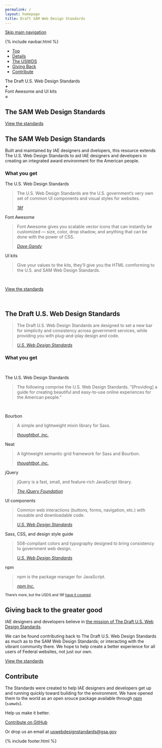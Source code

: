 ```yaml
---
permalink: /
layout: homepage
title: Draft SAM Web Design Standards
---
```


<p class="skip"><a class="skipnav" href="#main-content">Skip main navigation</a></p>

{% include navbar.html %}

<nav class="iae-secondary-navigation" aria-label="Secondary navigation">
  <ul class="no-js">
    <li class="iae-click-nav">
      <a href="#">Top</a>
    </li>
    <li>
      <a href="#details">Details</a>
    </li>
    <li>
      <a href="#the-draft-us-web-design-standards">The USWDS</a>
    </li>
    <li>
      <a href="#giving-back-to-the-greater-good">Giving Back</a>
    </li>
    <li>
      <a href="#contributing">Contribute</a>
    </li>
  </ul>
</nav>

<section class="usa-banner">
  <div class="usa-grid">
    <div class="usa-banner-content" id="main-content">
      <p id="main-content">The Draft U.S. Web Design Standards<br>
      <b>+</b><br>
      Font Awesome and UI kits<br>
      <b>=</b></p>
      <h1>The <b>SAM</b> Web Design Standards</h1>
      <p><a class="usa-button usa-button-big iae-button-primary" href="{{ site.baseurl }}/getting-started">View the standards</a></p>
    </div>
  </div>
</section>

<section class="alt usa-content">
  <div class="usa-grid">
    <h2 id="details">The SAM Web Design Standards</h2>
    <p>Built and maintained by IAE designers and dvelopers, this resource extends The U.S. Web Design Standards to aid IAE designers and developers in creating an integrated award environment for the American people.</p>
    <h3>What you get</h3>
    <div class="usa-grid-full">
      <div class="usa-width-one-third">
        <p class="uswds"><span class="usa-sr-only">The U.S. Web Design Standards</span></p>
        <blockquote>
          <p>The U.S. Web Design Standards are the U.S. government’s very own set of common UI components and visual styles for websites.</p>
          <cite><a href="https://18f.gsa.gov/2015/09/28/web-design-standards/">18f</a></cite>
        </blockquote>
      </div>
      <div class="usa-width-one-third">
        <p class="font-awesome"><span class="usa-sr-only">Font Awesome</span></p>
        <blockquote>
          <p>Font Awesome gives you scalable vector icons that can instantly be customized — size, color, drop shadow, and anything that can be done with the power of CSS.</p>
          <cite><a href="http://fontawesome.io">Dave Gandy</a></cite>
        </blockquote>
      </div>
      <div class="usa-width-one-third">
        <p class="uikit"><span class="usa-sr-only">UI kits</span></p>
        <blockquote>
          <p>Give your values to the kits, they&rsquo;ll give you the HTML comforming to the U.S. and SAM Web Design Standards.</p>
        </blockquote>
      </div>
    </div>
    <div class="usa-grid">
      <div class="usa-width-one-third">&nbsp;</div>
      <div class="usa-width-one-third">
        <p><a class="usa-button iae-button-primary" href="{{ site.baseurl }}/getting-started"
  >View the standards</a></p>
      </div>
      <div class="usa-width-one-third">&nbsp;</div>
    </div>
  </div>
</section>

<section class="usa-grid usa-content">
  <h2 id="the-draft-us-web-design-standards">The Draft U.S. Web Design Standards</h2>
  <blockquote>
    <p>The Draft U.S. Web Design Standards are designed to set a new bar for simplicity and consistency across government services, while providing you with plug-and-play design and code.</p>
    <cite><a href="https://standards.usa.gov">U.S. Web Design Standards</a></cite>
  </blockquote>
  <h3>What you get</h3>
  <div class="usa-grid-full">
    <div class="usa-width-one-third">&nbsp;</div>
    <div class="usa-width-one-third">
      <p class="uswds"><span class="usa-sr-only">The U.S. Web Design Standards</span></p>
      <blockquote>
        <p>The following comprise the U.S. Web Design Standards. &ldquo;[Providing] a guide for creating beautiful and easy-to-use online experiences for the American people.&rdquo;</p>
      </blockquote>
    </div>
    <div class="usa-width-one-third">&nbsp;</div>
  </div>  
  <div class="usa-grid-full">
    <div class="usa-width-one-third">
      <p class="bourbon"><span class="usa-sr-only">Bourbon</span></p>
      <blockquote>
        <p>A simple and lightweight mixin library for Sass.</p>
        <cite><a href="http://bourbon.io">thoughtbot, inc.</a></cite>
      </blockquote>
    </div>
    <div class="usa-width-one-third">
      <p class="bourbon-neat"><span class="usa-sr-only">Neat</span></p>
      <blockquote>
        <p>A lightweight semantic grid framework for Sass and Bourbon.</p>
        <cite><a href="http://neat.bourbon.io">thoughtbot, inc.</a></cite>
      </blockquote>
    </div>
    <div class="usa-width-one-third">
      <p class="jquery"><span class="usa-sr-only">jQuery</span></p>
      <blockquote>
        <p>jQuery is a fast, small, and feature-rich JavaScript library.</p>
        <cite><a href="http://jquery.com">The jQuery Foundation</a></cite>
      </blockquote>
    </div>
  </div>
  <div class="usa-grid-full">
    <div class="usa-width-one-third">
      <p class="usa-ui-components"><span class="usa-sr-only">UI components</span></p>
      <blockquote>
        <p>Common web interactions (buttons, forms, navigation, etc.) with reusable and downloadable code.</p>
        <cite><a href="https://standards.usa.gov">U.S. Web Design Standards</a></cite>
      </blockquote>
    </div>
    <div class="usa-width-one-third">
      <p class="sass"><span class="usa-sr-only">Sass, CSS, and design style guide</span></p>
      <blockquote>
        <p>508-compliant colors and typography designed to bring consistency to government web design.</p>
        <cite><a href="https://standards.usa.gov">U.S. Web Design Standards</a></cite>
      </blockquote>
    </div>
    <div class="usa-width-one-third">
      <p class="npm"><span class="usa-sr-only">npm</span></p>
      <blockquote>
        <p>npm is the package manager for JavaScript.</p>
        <cite><a href="https://www.npmjs.com">npm Inc.</a></cite>
      </blockquote>
    </div>
  </div>
  <p><small>There&rsquo;s more, but the USDS and 18f <a href="https://standards.usa.gov">have it covered</a>.</small></p>
</section>

<section class="alt usa-content">
  <div class="usa-grid">
    <h2 id="giving-back-to-the-greater-good">Giving back to the greater good</h2>
    <p>IAE designers and developers believe in <a href="https://18f.gsa.gov/2015/09/28/web-design-standards/">the mission of The Draft U.S. Web Design Standards</a>.</p>
    <p>We can be found contributing back to The Draft U.S. Web Design Standards as much as to the SAM Web Design Standards; or interacting with the vibrant community there. We hope to help create a better experience for all users of Federal websites, not just our own.</p>
    <p><a class="usa-button iae-button-primary" href="{{ site.baseurl }}/getting-started"
  >View the standards</a></p>
  </div>
</section>

<section class="usa-content">
  <div class="usa-grid">
    <h2>Contribute</h2>
    <p>The Standards were created to help IAE designers and developers get up and running quickly toward building for the environment. We have opened them to the world as an open srouce package available through <a href="https://www.npmjs.com">npm</a> (<code>samwds</code>).</p>
    <p>Help us make it better.</p>
    <p><a class="usa-button iae-button-primary-alt" href="{{ site.repos[0].url }}">Contribute on GitHub</a></p>
    <p>Or drop us an email at <a href="mailto:uswebdesignstandards@gsa.gov">uswebdesignstandards@gsa.gov</a></p>
  </div>
</section>

{% include footer.html %}
